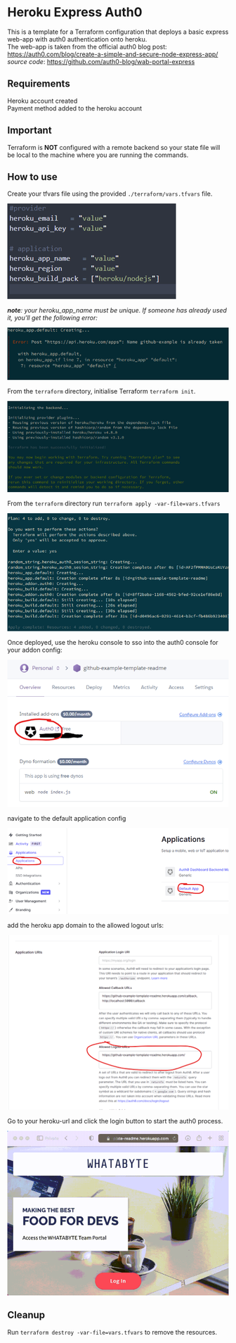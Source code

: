 # Heroku Express Auth0

This is a template for a Terraform configuration that deploys a basic express web-app with auth0 authentication onto heroku.  
The web-app is taken from the official auth0 blog post: https://auth0.com/blog/create-a-simple-and-secure-node-express-app/  
_source code_: https://github.com/auth0-blog/wab-portal-express

## Requirements

Heroku account created  
Payment method added to the heroku account

## Important

Terraform is **NOT** configured with a remote backend so your state file will be local to the machine where you are running the commands.

## How to use

Create your tfvars file using the provided `./terraform/vars.tfvars` file.

![image info](./img/vars.png)

_**note**: your heroku_app_name must be unique. If someone has already used it, you'll get the following error:_

![image info](./img/name_error.png)

From the `terraform` directory, initialise Terraform `terraform init`.

![image info](./img/init.png)

From the `terraform` directory run `terraform apply -var-file=vars.tfvars`

![image info](./img/apply.png)

Once deployed, use the heroku console to sso into the auth0 console for your addon config:

![image info](./img/auth0-link.png)

navigate to the default application config

![image info](./img/auth0-default.png)

add the heroku app domain to the allowed logout urls:

![image info](./img/auth0-logout.png)

Go to your heroku-url and click the login button to start the auth0 process.

![image info](./img/login.gif)

## Cleanup

Run `terraform destroy -var-file=vars.tfvars` to remove the resources.
